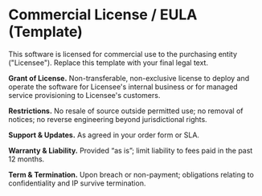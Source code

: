 # Commercial License / EULA (Template)

This software is licensed for commercial use to the purchasing entity ("Licensee").
Replace this template with your final legal text.

**Grant of License.** Non-transferable, non-exclusive license to deploy and operate the
software for Licensee's internal business or for managed service provisioning to Licensee's customers.

**Restrictions.** No resale of source outside permitted use; no removal of notices;
no reverse engineering beyond jurisdictional rights.

**Support & Updates.** As agreed in your order form or SLA.

**Warranty & Liability.** Provided “as is”; limit liability to fees paid in the past 12 months.

**Term & Termination.** Upon breach or non-payment; obligations relating to confidentiality and
IP survive termination.
